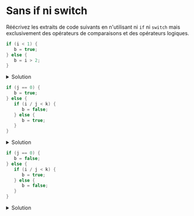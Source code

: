 # Sans if ni switch

Réécrivez les extraits de code suivants en n'utilisant ni `if` ni `switch` mais exclusivement des opérateurs de comparaisons et des opérateurs logiques.

~~~cpp
if (i < 1) {
   b = true;
} else {
   b = i > 2;
}
~~~

<details>
<summary>Solution</summary>

~~~cpp
b = (i < 1) or (i > 2);
~~~
</details>

~~~cpp
if (j == 0) {
   b = true;
} else {
   if (i / j < k) {
      b = false;
   } else {
      b = true;
   }
}
~~~

<details>
<summary>Solution</summary>

~~~cpp
b = (j == 0) or !(i / j < k);
b = (j == 0) or (i / j >= k);
~~~

</details>

~~~cpp
if (j == 0) {
   b = false;
} else {
   if (i / j < k) {
      b = true;
   } else {
      b = false;
   }
}
~~~

<details>
<summary>Solution</summary>

~~~cpp
b = (j != 0) and (i / j < k);
~~~

</details>
